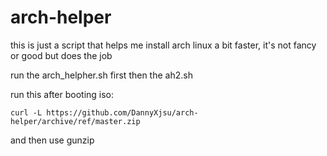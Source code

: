 # arch-helper
this is just a script that helps me install arch linux a bit faster, it's not fancy or good but does the job

run the arch_helpher.sh first then the ah2.sh

run this after booting iso:

``curl -L https://github.com/DannyXjsu/arch-helper/archive/ref/master.zip``

and then use gunzip
